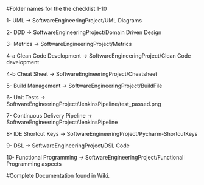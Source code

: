 #Folder names for the the checklist 1-10

1- UML -> SoftwareEngineeringProject/UML Diagrams

2- DDD -> SoftwareEngineeringProject/Domain Driven Design

3- Metrics -> SoftwareEngineeringProject/Metrics

4-a Clean Code Development -> SoftwareEngineeringProject/Clean Code development

4-b Cheat Sheet -> SoftwareEngineeringProject/Cheatsheet

5- Build Management -> SoftwareEngineeringProject/BuildFile

6- Unit Tests -> SoftwareEngineeringProject/JenkinsPipeline/test_passed.png

7- Continuous Delivery Pipeline -> SoftwareEngineeringProject/JenkinsPipeline

8- IDE Shortcut Keys -> SoftwareEngineeringProject/Pycharm-ShortcutKeys

9- DSL -> SoftwareEngineeringProject/DSL Code

10- Functional Programming -> SoftwareEngineeringProject/Functional Programming aspects

#Complete Documentation found in Wiki.

